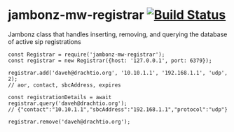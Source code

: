 # jambonz-mw-registrar [![Build Status](https://secure.travis-ci.org/jambonz/jambonz-mw-registrar.png)](http://travis-ci.org/jambonz/jambonz-mw-registrar)

Jambonz class that handles inserting, removing, and querying the database of active sip registrations

```
const Registrar = require('jambonz-mw-registrar');
const registrar = new Registrar({host: '127.0.0.1', port: 6379});

registrar.add('daveh@drachtio.org', '10.10.1.1', '192.168.1.1', 'udp', 2);
// aor, contact, sbcAddress, expires

const registrationDetails = await registrar.query('daveh@drachtio.org');
// {"contact":"10.10.1.1","sbcAddress":"192.168.1.1","protocol":"udp"}

registrar.remove('daveh@drachtio.org');
```